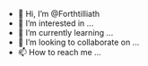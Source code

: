 - 👋 Hi, I’m @Forthtilliath
- 👀 I’m interested in ...
- 🌱 I’m currently learning ...
- 💞️ I’m looking to collaborate on ...
- 📫 How to reach me ...

<!---
Forthtilliath/Forthtilliath is a ✨ special ✨ repository because its `README.md` (this file) appears on your GitHub profile.
You can click the Preview link to take a look at your changes.
--->
